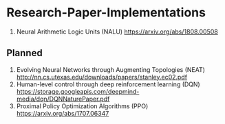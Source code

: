 # Research-Paper-Implementations

1. Neural Arithmetic Logic Units (NALU) https://arxiv.org/abs/1808.00508

## Planned
1. Evolving Neural Networks through
Augmenting Topologies (NEAT) http://nn.cs.utexas.edu/downloads/papers/stanley.ec02.pdf
2. Human-level control through deep reinforcement
learning (DQN) https://storage.googleapis.com/deepmind-media/dqn/DQNNaturePaper.pdf
3. Proximal Policy Optimization Algorithms (PPO) https://arxiv.org/abs/1707.06347 
